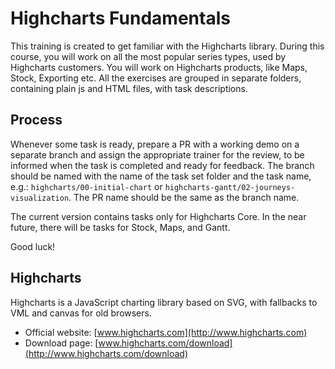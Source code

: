 # Highcharts Fundamentals

This training is created to get familiar with the Highcharts library.
During this course, you will work on all the most popular series types, used by
Highcharts customers. You will work on Highcharts products, like Maps, Stock,
Exporting etc. All the exercises are grouped in separate folders,
containing plain js and HTML files, with task descriptions.

## Process
Whenever some task is ready, prepare a PR with a working demo on a separate
branch and assign the appropriate trainer for the review, to be
informed when the task is completed and ready for feedback. The branch should be
named with the name of the task set folder and the task name, e.g.:
`highcharts/00-initial-chart` or `highcharts-gantt/02-journeys-visualization`.
The PR name should be the same as the branch name.

The current version contains tasks only for Highcharts Core. In the near future,
there will be tasks for Stock, Maps, and Gantt.

Good luck!

## Highcharts

Highcharts is a JavaScript charting library based on SVG, with fallbacks to VML
and canvas for old browsers.

* Official website: [www.highcharts.com](http://www.highcharts.com)
* Download page: [www.highcharts.com/download](http://www.highcharts.com/download)

